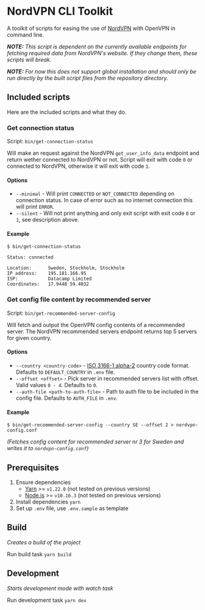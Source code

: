 # NordVPN CLI Toolkit

A toolkit of scripts for easing the use of [NordVPN](https://nordvpn.com/) with OpenVPN in command line.

_**NOTE:** This script is dependent on the currently available endpoints for fetching required data from NordVPN's website. If they change them, these scripts will break._

_**NOTE:** For now this does not support global installation and should only be run directly by the built script files from the repository directory._

## Included scripts

Here are the included scripts and what they do.

### Get connection status

Script: `bin/get-connection-status`

Will make an request against the NordVPN `get_user_info_data` endpoint and return wether connected to NordVPN or not. Script will exit with code `0` or connected to NordVPN, otherwise it will exit with code `1`.

#### Options

- `--minimal` - Will print `CONNECTED` or `NOT_CONNECTED` depending on connection status. In case of error such as no internet connection this will print `ERROR`.
- `--silent` - Will not print anything and only exit script with exit code `0` or `1`, see description above.

#### Example

```
$ bin/get-connection-status

Status: connected

Location:      Sweden, Stockholm, Stockholm
IP address:    195.181.166.95
ISP:           Datacamp Limited
Coordinates:   17.9448 59.4032
```

### Get config file content by recommended server

Script: `bin/get-recommended-server-config`

Will fetch and output the OpenVPN config contents of a recommended server. The NordVPN recommended servers endpoint returns top 5 servers for given country.

#### Options

- `--country <country-code>` - [ISO 3166-1 alpha-2](https://en.wikipedia.org/wiki/ISO_3166-1_alpha-2#Officially_assigned_code_elements) country code format. Defaults to `DEFAULT_COUNTRY` in `.env` file.
- `--offset <offset>` - Pick server in recommended servers list with offset. Valid values `0 - 4`. Defaults to `0`.
- `--auth-file <path-to-auth-file>` - Path to auth file to be included in the config file. Defaults to `AUTH_FILE` in `.env`.

#### Example

```
$ bin/get-recommended-server-config --country SE --offset 2 > nordvpn-config.conf
```

_(Fetches config content for recommended server nr 3 for Sweden and writes it to `nordvpn-config.conf`)_

## Prerequisites

1. Ensure dependencies
   - [Yarn](https://yarnpkg.com/) >= `v1.22.0` (not tested on previous versions)
   - [Node.js](https://nodejs.org/en/) >= `v10.16.3` (not tested on previous versions)
2. Install dependencies `yarn`
3. Set up `.env` file, use `.env.sample` as template

## Build

_Creates a build of the project_

Run build task `yarn build`

## Development

_Starts development mode with watch task_

Run development task `yarn dev`
